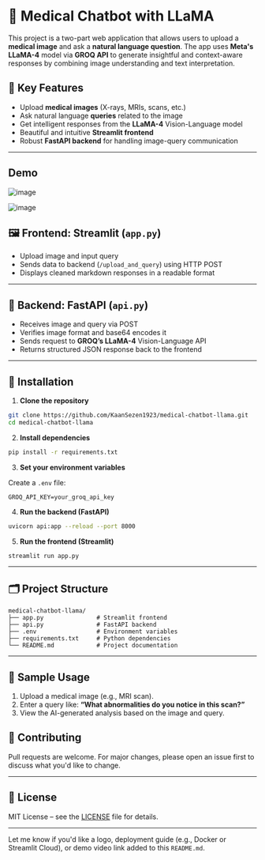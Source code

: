 
# 🧠 Medical Chatbot with LLaMA

This project is a two-part web application that allows users to upload a **medical image** and ask a **natural language question**. The app uses **Meta's LLaMA-4** model via **GROQ API** to generate insightful and context-aware responses by combining image understanding and text interpretation.

## 📸 Key Features

* Upload **medical images** (X-rays, MRIs, scans, etc.)
* Ask natural language **queries** related to the image
* Get intelligent responses from the **LLaMA-4** Vision-Language model
* Beautiful and intuitive **Streamlit frontend**
* Robust **FastAPI backend** for handling image-query communication

---

## Demo
![image](https://github.com/user-attachments/assets/8493965f-1497-46ed-a6e8-2cac195554f4)

![image](https://github.com/user-attachments/assets/088f5382-a56c-4f1d-82a0-5dc5b0a06220)



## 🖼️ Frontend: Streamlit (`app.py`)

* Upload image and input query
* Sends data to backend (`/upload_and_query`) using HTTP POST
* Displays cleaned markdown responses in a readable format

---

## 🧠 Backend: FastAPI (`api.py`)

* Receives image and query via POST
* Verifies image format and base64 encodes it
* Sends request to **GROQ’s LLaMA-4** Vision-Language API
* Returns structured JSON response back to the frontend

---

## 🔧 Installation

1. **Clone the repository**

```bash
git clone https://github.com/KaanSezen1923/medical-chatbot-llama.git
cd medical-chatbot-llama
```

2. **Install dependencies**

```bash
pip install -r requirements.txt
```

3. **Set your environment variables**

Create a `.env` file:

```
GROQ_API_KEY=your_groq_api_key
```

4. **Run the backend (FastAPI)**

```bash
uvicorn api:app --reload --port 8000
```

5. **Run the frontend (Streamlit)**

```bash
streamlit run app.py
```

---

## 🗂️ Project Structure

```
medical-chatbot-llama/
├── app.py               # Streamlit frontend
├── api.py               # FastAPI backend
├── .env                 # Environment variables
├── requirements.txt     # Python dependencies
└── README.md            # Project documentation
```

---

## 🧪 Sample Usage

1. Upload a medical image (e.g., MRI scan).
2. Enter a query like:
   **“What abnormalities do you notice in this scan?”**
3. View the AI-generated analysis based on the image and query.






## 🤝 Contributing

Pull requests are welcome. For major changes, please open an issue first to discuss what you'd like to change.

---

## 📄 License

MIT License – see the [LICENSE](LICENSE) file for details.

---

Let me know if you'd like a logo, deployment guide (e.g., Docker or Streamlit Cloud), or demo video link added to this `README.md`.
